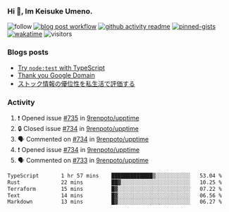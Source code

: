 ### Hi 👋, Im Keisuke Umeno.

<!--
**9renpoto/9renpoto** is a ✨ _special_ ✨ repository because its `README.md` (this file) appears on your GitHub profile.

Here are some ideas to get you started:

- 🔭 I’m currently working on ...
- 🌱 I’m currently learning ...
- 👯 I’m looking to collaborate on ...
- 🤔 I’m looking for help with ...
- 💬 Ask me about ...
- 📫 How to reach me: ...
- 😄 Pronouns: ...
- ⚡ Fun fact: ...
-->

![follow](https://img.shields.io/github/followers/9renpoto?label=Follow&style=social)
[![blog post workflow](https://github.com/9renpoto/9renpoto/actions/workflows/blog.yml/badge.svg)](https://github.com/9renpoto/9renpoto/actions/workflows/blog.yml)
[![github activity readme](https://github.com/9renpoto/9renpoto/actions/workflows/activity.yml/badge.svg)](https://github.com/9renpoto/9renpoto/actions/workflows/activity.yml)
[![pinned-gists](https://github.com/9renpoto/9renpoto/actions/workflows/pin-gist.yml/badge.svg)](https://github.com/9renpoto/9renpoto/actions/workflows/pin-gist.yml)
[![wakatime](https://github.com/9renpoto/9renpoto/actions/workflows/waka-readme-status.yml/badge.svg)](https://github.com/9renpoto/9renpoto/actions/workflows/waka-readme-status.yml)
![visitors](https://komarev.com/ghpvc/?username=9renpoto&label=Profile%20views&color=0e75b6&style=flat)

### Blogs posts

<!-- BLOG-POST-LIST:START -->
- [Try `node:test` with TypeScript](https://9renpoto.win/entry/2023/07/23/node-test-runner)
- [Thank you Google Domain](https://9renpoto.win/entry/2023/07/08/new-domain)
- [ストック情報の優位性を私生活で評価する](https://9renpoto.win/entry/2023/05/28/stock)
<!-- BLOG-POST-LIST:END -->

### Activity

<!--START_SECTION:activity-->
1. ❗ Opened issue [#735](https://github.com/9renpoto/upptime/issues/735) in [9renpoto/upptime](https://github.com/9renpoto/upptime)
2. 🔒 Closed issue [#734](https://github.com/9renpoto/upptime/issues/734) in [9renpoto/upptime](https://github.com/9renpoto/upptime)
3. 🗣 Commented on [#734](https://github.com/9renpoto/upptime/issues/734#issuecomment-1691471826) in [9renpoto/upptime](https://github.com/9renpoto/upptime)
4. ❗ Opened issue [#734](https://github.com/9renpoto/upptime/issues/734) in [9renpoto/upptime](https://github.com/9renpoto/upptime)
5. 🗣 Commented on [#733](https://github.com/9renpoto/upptime/issues/733#issuecomment-1690857003) in [9renpoto/upptime](https://github.com/9renpoto/upptime)
<!--END_SECTION:activity-->

<!--START_SECTION:waka-->

```txt
TypeScript       1 hr 57 mins    █████████████▒░░░░░░░░░░░   53.04 %
Rust             22 mins         ██▓░░░░░░░░░░░░░░░░░░░░░░   10.25 %
Terraform        15 mins         █▓░░░░░░░░░░░░░░░░░░░░░░░   07.22 %
Text             14 mins         █▓░░░░░░░░░░░░░░░░░░░░░░░   06.56 %
Markdown         13 mins         █▓░░░░░░░░░░░░░░░░░░░░░░░   06.27 %
```

<!--END_SECTION:waka-->
